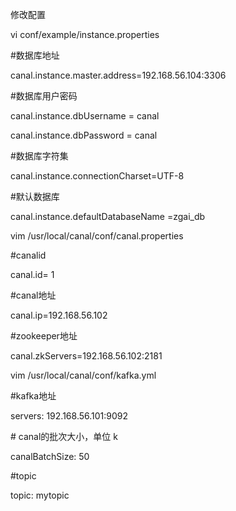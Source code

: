 修改配置

vi conf/example/instance.properties

\#数据库地址

canal.instance.master.address=192.168.56.104:3306

\#数据库用户密码

canal.instance.dbUsername = canal

canal.instance.dbPassword = canal

\#数据库字符集

canal.instance.connectionCharset=UTF-8

\#默认数据库

canal.instance.defaultDatabaseName =zgai\_db

vim /usr/local/canal/conf/canal.properties

\#canalid

canal.id= 1

\#canal地址

canal.ip=192.168.56.102

\#zookeeper地址

canal.zkServers=192.168.56.102:2181

vim /usr/local/canal/conf/kafka.yml

\#kafka地址

servers: 192.168.56.101:9092

\# canal的批次大小，单位 k

canalBatchSize: 50

\#topic

topic: mytopic





